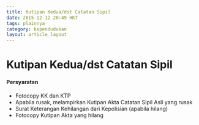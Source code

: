 ```yaml
---
title: Kutipan Kedua/dst Catatan Sipil
date: 2015-12-12 20:49 HKT
tags: plainnya
category: kependudukan
layout: article_layout
---
```

# Kutipan Kedua/dst Catatan Sipil

#### Persyaratan
- Fotocopy KK dan KTP
- Apabila rusak, melampirkan Kutipan Akta Catatan Sipil Asli yang rusak
- Surat Keterangan Kehilangan dari Kepolisian (apabila hilang)
- Fotocopy Kutipan Akta yang hilang
